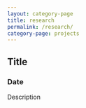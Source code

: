 ```yaml
---
layout: category-page
title: research
permalink: /research/
category-page: projects
---
```

## Title ##
### Date ###

Description
